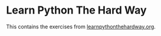 Learn Python The Hard Way
=========================

This contains the exercises from [learnpythonthehardway.org](http://learnpythonthehardway.org).
